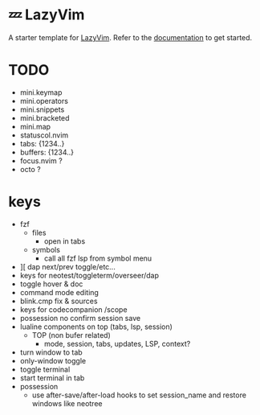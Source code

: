 # 💤 LazyVim

A starter template for [LazyVim](https://github.com/LazyVim/LazyVim).
Refer to the [documentation](https://lazyvim.github.io/installation) to get started.

# TODO

- mini.keymap
- mini.operators
- mini.snippets
- mini.bracketed
- mini.map
- statuscol.nvim
- tabs: <bslash>{1234..}
- buffers: <space>{1234..}
- focus.nvim ?
- octo ?

# keys

- fzf
  - files
    - open in tabs
  - symbols
    - call all fzf lsp from symbol menu
- ][ dap next/prev toggle/etc...
- keys for neotest/toggleterm/overseer/dap
- toggle hover & doc
- command mode editing
- blink.cmp fix & sources
- keys for codecompanion /scope
- possession no confirm session save
- lualine components on top (tabs, lsp, session)
  - TOP (non bufer related)
    - mode, session, tabs, updates, LSP, context?
- turn window to tab
- only-window toggle
- toggle terminal
- start terminal in tab
- possession
  - use after-save/after-load hooks to set session_name and restore windows like neotree
